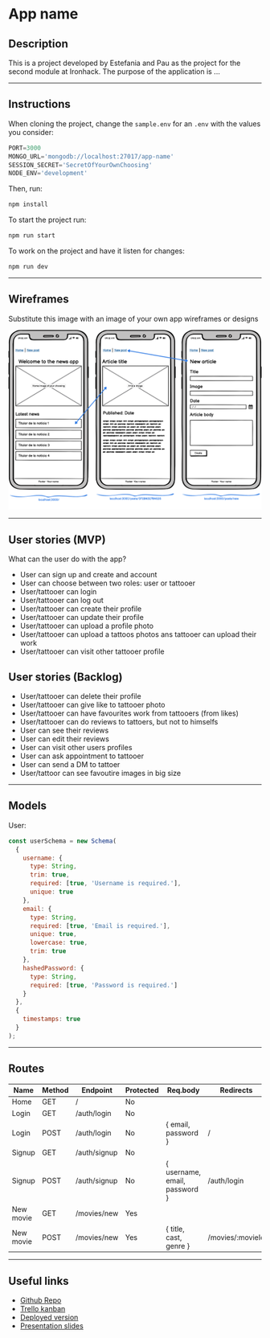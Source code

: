 # App name

## Description

This is a project developed by Estefania and Pau as the project for the second module at Ironhack. The purpose of the application is ...

---

## Instructions

When cloning the project, change the <code>sample.env</code> for an <code>.env</code> with the values you consider:
```js
PORT=3000
MONGO_URL='mongodb://localhost:27017/app-name'
SESSION_SECRET='SecretOfYourOwnChoosing'
NODE_ENV='development'
```
Then, run:
```bash
npm install
```
To start the project run:
```bash
npm run start
```

To work on the project and have it listen for changes:
```bash
npm run dev
```

---

## Wireframes
Substitute this image with an image of your own app wireframes or designs

![](docs/wireframes.png)

---

## User stories (MVP)

What can the user do with the app?
- User can sign up and create and account
- User can choose between two roles: user or tattooer
- User/tattooer can login
- User/tattooer can log out
- User/tattooer can create their profile
- User/tattooer can update their profile
- User/tattooer can upload a profile photo
- User/tattooer can upload a tattoos photos ans tattooer can upload their work
- User/tattooer can visit other tattooer profile

## User stories (Backlog)

- User/tattooer can delete their profile
- User/tattooer can give like to tattooer photo
- User/tattooer can have favourites work from tattooers (from likes)
- User/tattooer can do reviews to tattoers, but not to himselfs
- User can see their reviews
- User can edit their reviews
- User can visit other users profiles
- User can ask appointment to tattooer
- User can send a DM to tattoer
- User/tattoor can see favoutire images in big size


---

## Models

User:

```js
const userSchema = new Schema(
  {
    username: {
      type: String,
      trim: true,
      required: [true, 'Username is required.'],
      unique: true
    },
    email: {
      type: String,
      required: [true, 'Email is required.'],
      unique: true,
      lowercase: true,
      trim: true
    },
    hashedPassword: {
      type: String,
      required: [true, 'Password is required.']
    }
  },
  {
    timestamps: true
  }
);
```

---

## Routes

| Name  | Method | Endpoint    | Protected | Req.body            | Redirects |
|-------|--------|-------------|------|---------------------|-----------|
| Home  | GET   | /           | No   |                     |           |
| Login | GET    | /auth/login | No |                      |           |
| Login | POST | /auth/login   | No | { email, password }  | /         |
| Signup | GET    | /auth/signup | No |                      |           |
| Signup | POST | /auth/signup   | No | { username, email, password }  | /auth/login  |
| New movie  | GET    | /movies/new | Yes |                      |           |
| New movie | POST | /movies/new   | Yes | { title, cast, genre }  | /movies/:movieId   |

---

## Useful links

- [Github Repo]()
- [Trello kanban](https://trello.com/b/h4l8ecjZ/inked-in)
- [Deployed version]()
- [Presentation slides](https://www.slides.com)




